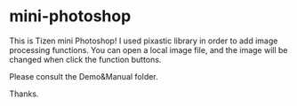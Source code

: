 # mini-photoshop

This is Tizen mini Photoshop!
I used pixastic library in order to add image processing functions.
You can open a local image file,
and the image will be changed when click the function buttons.

Please consult the Demo&Manual folder.

Thanks.
